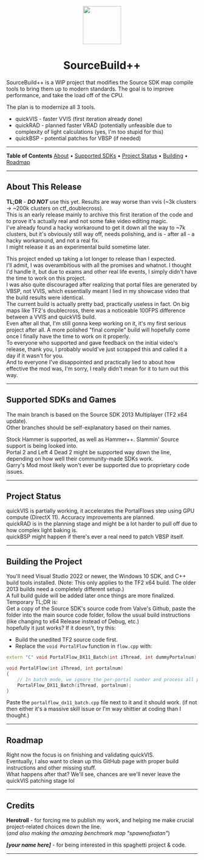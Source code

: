 <p align="center">
  <img src="https://i.ibb.co/FksYWST0/Source-Build-PP.png" width="100"/>
</p>
<h1 align="center">SourceBuild++</h1>

SourceBuild++ is a WIP project that modifies the Source SDK map compile tools to bring them up to modern standards.
The goal is to improve performance, and take the load off of the CPU.

The plan is to modernize all 3 tools.
- quickVIS - faster VVIS (first iteration already done)
- quickRAD - planned faster VRAD (potentially unfeasible due to complexity of light calculations (yes, I'm too stupid for this)
- quickBSP - potential patches for VBSP (if needed)

---

**Table of Contents**
[About](#about-this-release) • [Supported SDKs](#supported-sdks-and-games) • [Project Status](#project-status) • [Building](#building-the-project) • [Roadmap](#roadmap)

---

## About This Release

**TL;DR** - ***DO NOT*** use this yet. Results are way worse than vvis (~3k clusters -> ~200k clusters on ctf_doublecross).  
This is an early release mainly to archive this first iteration of the code and to prove it's actually real and not some fake video editing magic.  
I've already found a hacky workaround to get it down all the way to ~7k clusters, but it's obviously still way off, needs polishing, and is - after all - a hacky workaround, and not a real fix.  
I might release it as an experimental build sometime later.  

This project ended up taking a lot longer to release than I expected.  
I'll admit, I was overambitious with all the promises and whatnot. I thought I'd handle it, but due to exams and other real life events, I simply didn't have the time to work on this project.  
I was also quite discouraged after realizing that portal files are generated by VBSP, not VVIS, which essentially meant I lied in my showcase video that the build results were identical.  
The current build is actually pretty bad, practically useless in fact. On big maps like TF2's doublecross, there was a noticeable 100FPS difference between a VVIS and quickVIS build.  
Even after all that, I'm still gonna keep working on it, it's my first serious project after all. A more polished "final compile" build will hopefully come once I finally have the time to work on it properly.  
To everyone who supported and gave feedback on the initial video's release, thank you, I probably would've just scrapped this and called it a day if it wasn't for you.  
And to everyone I've disappointed and practically lied to about how effective the mod was, I'm sorry, I really didn't mean for it to turn out this way.  

---

## Supported SDKs and Games

The main branch is based on the Source SDK 2013 Multiplayer (TF2 x64 update).  
Other branches should be self-explanatory based on their names.  

Stock Hammer is supported, as well as Hammer++. Slammin' Source support is being looked into.  
Portal 2 and Left 4 Dead 2 might be supported way down the line, depending on how well their community-made SDKs work.  
Garry's Mod most likely won't ever be supported due to proprietary code issues.  

---

## Project Status

quickVIS is partially working, it accelerates the PortalFlows step using GPU compute (DirectX 11). Accuracy improvements are planned.  
quickRAD is in the planning stage and might be a lot harder to pull off due to how complex light baking is.  
quickBSP might happen if there's ever a real need to patch VBSP itself.  

---

## Building the Project

You'll need Visual Studio 2022 or newer, the Windows 10 SDK, and C++ build tools installed. (Note: This only applies to the TF2 x64 build. The older 2013 builds need a completely different setup.)  
A full build guide will be added later once things are more finalized.  
Temporary TL;DR is:  
Get a copy of the Source SDK's source code from Valve's Github, paste the folder into the main source code folder, follow the usual build instructions (like changing to x64 Release instead of Debug, etc.)  
hopefully it just works?
If it doesn't, try this:
- Build the unedited TF2 source code first.
- Replace the `void PortalFlow` function in `flow.cpp` with:

```cpp
extern "C" void PortalFlow_DX11_Batch(int iThread, int dummyPortalnum);

void PortalFlow(int iThread, int portalnum)
{
    // In batch mode, we ignore the per-portal number and process all portals in one go.
    PortalFlow_DX11_Batch(iThread, portalnum);
}
```
Paste the `portalflow_dx11_batch.cpp` file next to it and it should work. (if not then either it's a massive skill issue or I'm way shittier at coding than I thought.)

---

## Roadmap

Right now the focus is on finishing and validating quickVIS.  
Eventually, I also want to clean up this GitHub page with proper build instructions and other missing stuff.  
What happens after that? We'll see, chances are we'll never leave the quickVIS patching stage lol  

---

## Credits  
**Herotroll** - for forcing me to publish my work, and helping me make crucial project-related choices down the line.  
(*and also making the amazing benchmark map "spawnofsatan"*)  

***[your name here]*** - for being interested in this spaghetti project & code.  

---
